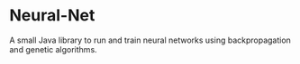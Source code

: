# Neural-Net
A small Java library to run and train neural networks using backpropagation and genetic algorithms.
